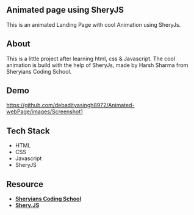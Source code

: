 ## Animated page using SheryJS 
This is an animated Landing Page with cool Animation using SheryJs.

## About
This is a little project after learning html, css & Javascript. The cool animation is build with the help of SheryJs, made by Harsh Sharma from Sheryians Coding School.


## Demo 


https://github.com/debadityasingh8972/Animated-webPage/images/Screenshot1


## Tech Stack

- HTML
- CSS
- Javascript
- SheryJS

## Resource

- <a href="https://www.youtube.com/@thesheryianscodingschool" target="blank"> **Sheryians Coding School** </a>
- <a href="https://www.npmjs.com/package/sheryjs" target="blank"> **Shery.JS** </a>

